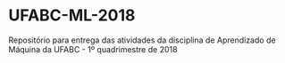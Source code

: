# UFABC-ML-2018
Repositório para entrega das atividades da disciplina de Aprendizado de Máquina da UFABC - 1º quadrimestre de 2018
